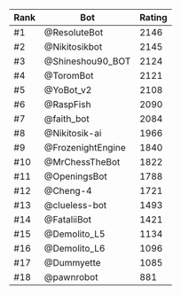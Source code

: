 Rank|Bot|Rating
---|---|---
#1|@ResoluteBot|2146
#2|@Nikitosikbot|2145
#3|@Shineshou90_BOT|2124
#4|@ToromBot|2121
#5|@YoBot_v2|2108
#6|@RaspFish|2090
#7|@faith_bot|2084
#8|@Nikitosik-ai|1966
#9|@FrozenightEngine|1840
#10|@MrChessTheBot|1822
#11|@OpeningsBot|1788
#12|@Cheng-4|1721
#13|@clueless-bot|1493
#14|@FataliiBot|1421
#15|@Demolito_L5|1134
#16|@Demolito_L6|1096
#17|@Dummyette|1085
#18|@pawnrobot|881
